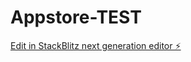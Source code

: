 # Appstore-TEST

[Edit in StackBlitz next generation editor ⚡️](https://stackblitz.com/~/github.com/FlixifyTVisbackformoregithub/Appstore-TEST)